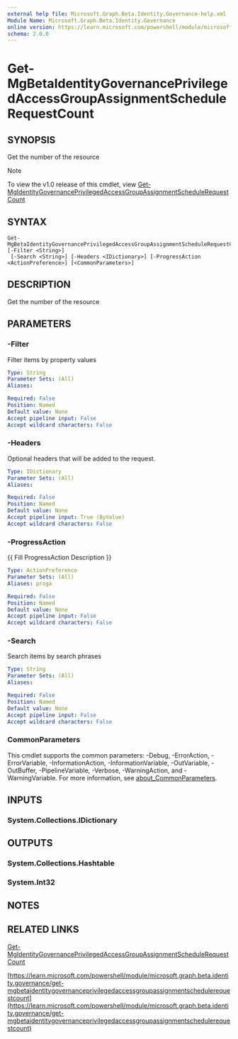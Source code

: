 ```yaml
---
external help file: Microsoft.Graph.Beta.Identity.Governance-help.xml
Module Name: Microsoft.Graph.Beta.Identity.Governance
online version: https://learn.microsoft.com/powershell/module/microsoft.graph.beta.identity.governance/get-mgbetaidentitygovernanceprivilegedaccessgroupassignmentschedulerequestcount
schema: 2.0.0
---
```


# Get-MgBetaIdentityGovernancePrivilegedAccessGroupAssignmentScheduleRequestCount

## SYNOPSIS
Get the number of the resource

> [!NOTE]
> To view the v1.0 release of this cmdlet, view [Get-MgIdentityGovernancePrivilegedAccessGroupAssignmentScheduleRequestCount](/powershell/module/Microsoft.Graph.Identity.Governance/Get-MgIdentityGovernancePrivilegedAccessGroupAssignmentScheduleRequestCount?view=graph-powershell-1.0)

## SYNTAX

```
Get-MgBetaIdentityGovernancePrivilegedAccessGroupAssignmentScheduleRequestCount [-Filter <String>]
 [-Search <String>] [-Headers <IDictionary>] [-ProgressAction <ActionPreference>] [<CommonParameters>]
```

## DESCRIPTION
Get the number of the resource

## PARAMETERS

### -Filter
Filter items by property values

```yaml
Type: String
Parameter Sets: (All)
Aliases:

Required: False
Position: Named
Default value: None
Accept pipeline input: False
Accept wildcard characters: False
```

### -Headers
Optional headers that will be added to the request.

```yaml
Type: IDictionary
Parameter Sets: (All)
Aliases:

Required: False
Position: Named
Default value: None
Accept pipeline input: True (ByValue)
Accept wildcard characters: False
```

### -ProgressAction
{{ Fill ProgressAction Description }}

```yaml
Type: ActionPreference
Parameter Sets: (All)
Aliases: proga

Required: False
Position: Named
Default value: None
Accept pipeline input: False
Accept wildcard characters: False
```

### -Search
Search items by search phrases

```yaml
Type: String
Parameter Sets: (All)
Aliases:

Required: False
Position: Named
Default value: None
Accept pipeline input: False
Accept wildcard characters: False
```

### CommonParameters
This cmdlet supports the common parameters: -Debug, -ErrorAction, -ErrorVariable, -InformationAction, -InformationVariable, -OutVariable, -OutBuffer, -PipelineVariable, -Verbose, -WarningAction, and -WarningVariable. For more information, see [about_CommonParameters](http://go.microsoft.com/fwlink/?LinkID=113216).

## INPUTS

### System.Collections.IDictionary
## OUTPUTS

### System.Collections.Hashtable
### System.Int32
## NOTES

## RELATED LINKS
[Get-MgIdentityGovernancePrivilegedAccessGroupAssignmentScheduleRequestCount](/powershell/module/Microsoft.Graph.Identity.Governance/Get-MgIdentityGovernancePrivilegedAccessGroupAssignmentScheduleRequestCount?view=graph-powershell-1.0)

[https://learn.microsoft.com/powershell/module/microsoft.graph.beta.identity.governance/get-mgbetaidentitygovernanceprivilegedaccessgroupassignmentschedulerequestcount](https://learn.microsoft.com/powershell/module/microsoft.graph.beta.identity.governance/get-mgbetaidentitygovernanceprivilegedaccessgroupassignmentschedulerequestcount)





